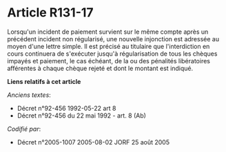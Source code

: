 # Article R131-17

Lorsqu'un incident de paiement survient sur le même compte après un précédent incident non régularisé, une nouvelle
injonction est adressée au moyen d'une lettre simple. Il est précisé au titulaire que l'interdiction en cours continuera de
s'exécuter jusqu'à régularisation de tous les chèques impayés et paiement, le cas échéant, de la ou des pénalités
libératoires afférentes à chaque chèque rejeté et dont le montant est indiqué.

**Liens relatifs à cet article**

_Anciens textes_:

  - Décret n°92-456 1992-05-22 art 8
  - Décret n°92-456 du 22 mai 1992 - art. 8 (Ab)

_Codifié par_:

  - Décret n°2005-1007 2005-08-02 JORF 25 août 2005
